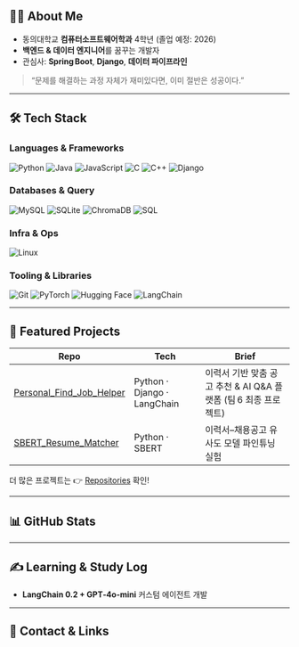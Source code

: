 ## 🧑‍🚀 About Me

* 동의대학교 **컴퓨터소프트웨어학과** 4학년 (졸업 예정: 2026)
* **백엔드 & 데이터 엔지니어**를 꿈꾸는 개발자
* 관심사: **Spring Boot**, **Django**, **데이터 파이프라인**


> “문제를 해결하는 과정 자체가 재미있다면, 이미 절반은 성공이다.”

---

## 🛠 Tech Stack

### Languages & Frameworks

![Python](https://img.shields.io/badge/Python-3776AB?style=for-the-badge\&logo=python\&logoColor=white)
![Java](https://img.shields.io/badge/Java-007396?style=for-the-badge\&logo=openjdk\&logoColor=white)
![JavaScript](https://img.shields.io/badge/JavaScript-F7DF1E?style=for-the-badge\&logo=javascript\&logoColor=black)
![C](https://img.shields.io/badge/C-00599C?style=for-the-badge\&logo=c\&logoColor=white)
![C++](https://img.shields.io/badge/C%2B%2B-00599C?style=for-the-badge\&logo=c%2B%2B\&logoColor=white)
![Django](https://img.shields.io/badge/Django-092E20?style=for-the-badge\&logo=django\&logoColor=white)

### Databases & Query

![MySQL](https://img.shields.io/badge/MySQL-005C84?style=for-the-badge\&logo=mysql\&logoColor=white)
![SQLite](https://img.shields.io/badge/SQLite-003B57?style=for-the-badge\&logo=sqlite\&logoColor=white)
![ChromaDB](https://img.shields.io/badge/ChromaDB-16A45F?style=for-the-badge)
![SQL](https://img.shields.io/badge/SQL-4479A1?style=for-the-badge\&logo=mysql\&logoColor=white)

### Infra & Ops

![Linux](https://img.shields.io/badge/Linux-FCC624?style=for-the-badge\&logo=linux\&logoColor=black)

### Tooling & Libraries

![Git](https://img.shields.io/badge/Git-F05032?style=for-the-badge\&logo=git\&logoColor=white)
![PyTorch](https://img.shields.io/badge/PyTorch-EE4C2C?style=for-the-badge\&logo=pytorch\&logoColor=white)
![Hugging Face](https://img.shields.io/badge/HuggingFace-F7931E?style=for-the-badge\&logo=huggingface\&logoColor=white)
![LangChain](https://img.shields.io/badge/LangChain-FFDB0A?style=for-the-badge)

---

## 🚀 Featured Projects

| Repo                                                                                                       | Tech                        | Brief                                       |
| ---------------------------------------------------------------------------------------------------------- | --------------------------- | ------------------------------------------- |
| [Personal\_Find\_Job\_Helper](https://github.com/Digital-Smart-Busan-Final-Team6/Personal_Find_Job_Helper) | Python · Django · LangChain | 이력서 기반 맞춤 공고 추천 & AI Q\&A 플랫폼 (팀 6 최종 프로젝트) |
| [SBERT\_Resume\_Matcher](https://github.com/suhoon1020/SBERT_Resume_Matcher)                               | Python · SBERT              | 이력서–채용공고 유사도 모델 파인튜닝 실험                     |

더 많은 프로젝트는 👉 [Repositories](https://github.com/suhoon1020?tab=repositories) 확인!

---

## 📊 GitHub Stats

---

## ✍️ Learning & Study Log

* **LangChain 0.2 + GPT‑4o-mini** 커스텀 에이전트 개발

---

## 🤝 Contact & Links
